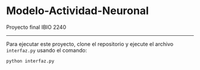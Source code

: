 # Modelo-Actividad-Neuronal
Proyecto final IBIO 2240

---
Para ejecutar este proyecto, clone el repositorio y ejecute el archivo <code>interfaz.py</code> usando el comando:
```console 
python interfaz.py
```

